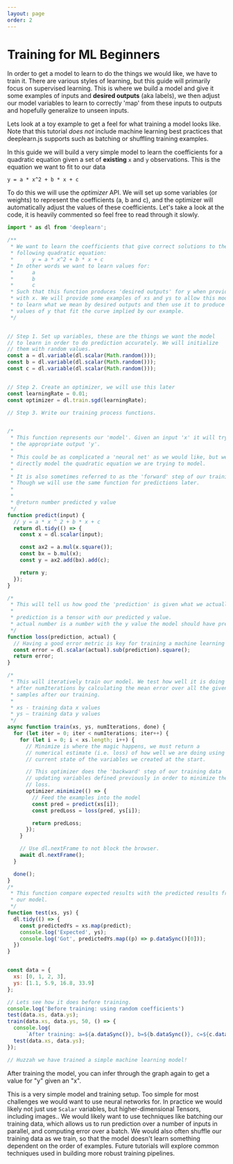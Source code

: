 ```yaml
---
layout: page
order: 2
---
```

# Training for ML Beginners

In order to get a model to learn to do the things we would like, we have to train it. There are various styles of learning, but this guide will primarily focus on supervised learning. This is where we build a model and give it some examples of inputs and __desired outputs__ (aka labels), we then adjust our model variables to learn to correctly 'map' from these inputs to outputs and hopefully generalize to unseen inputs.

Lets look at a toy example to get a feel for what training a model looks like. Note that this tutorial _does not_ include machine learning best practices that deeplearn.js supports such as batching or shuffling training examples.

In this guide we will build a very simple model to learn the coefficients for a quadratic equation given a set of **existing** `x` and `y` observations. This is the equation we want to fit to our data

```
y = a * x^2 + b * x + c
```

To do this we will use the *optimizer* API. We will set up some variables (or weights) to represent the coefficients (a, b and c), and the optimizer will automatically adjust the values of these coefficients. Let's take a look at the code, it is heavily commented so feel free to read through it slowly.

```js
import * as dl from 'deeplearn';

/**
 * We want to learn the coefficients that give correct solutions to the
 * following quadratic equation:
 *      y = a * x^2 + b * x + c
 * In other words we want to learn values for:
 *      a
 *      b
 *      c
 * Such that this function produces 'desired outputs' for y when provided
 * with x. We will provide some examples of xs and ys to allow this model
 * to learn what we mean by desired outputs and then use it to produce new
 * values of y that fit the curve implied by our example.
 */


// Step 1. Set up variables, these are the things we want the model
// to learn in order to do prediction accurately. We will initialize
// them with random values.
const a = dl.variable(dl.scalar(Math.random()));
const b = dl.variable(dl.scalar(Math.random()));
const c = dl.variable(dl.scalar(Math.random()));


// Step 2. Create an optimizer, we will use this later
const learningRate = 0.01;
const optimizer = dl.train.sgd(learningRate);

// Step 3. Write our training process functions.


/*
 * This function represents our 'model'. Given an input 'x' it will try and predict
 * the appropriate output 'y'.
 *
 * This could be as complicated a 'neural net' as we would like, but we can just
 * directly model the quadratic equation we are trying to model.
 *
 * It is also sometimes referred to as the 'forward' step of our training process.
 * Though we will use the same function for predictions later.
 *
 *
 * @return number predicted y value
 */
function predict(input) {
  // y = a * x ^ 2 + b * x + c
  return dl.tidy(() => {
    const x = dl.scalar(input);

    const ax2 = a.mul(x.square());
    const bx = b.mul(x);
    const y = ax2.add(bx).add(c);

    return y;
  });
}

/*
 * This will tell us how good the 'prediction' is given what we actually expected.
 *
 * prediction is a tensor with our predicted y value.
 * actual number is a number with the y value the model should have predicted.
 */
function loss(prediction, actual) {
  // Having a good error metric is key for training a machine learning model
  const error = dl.scalar(actual).sub(prediction).square();
  return error;
}

/*
 * This will iteratively train our model. We test how well it is doing
 * after numIterations by calculating the mean error over all the given
 * samples after our training.
 *
 * xs - training data x values
 * ys — training data y values
 */
async function train(xs, ys, numIterations, done) {
  for (let iter = 0; iter < numIterations; iter++) {
    for (let i = 0; i < xs.length; i++) {
      // Minimize is where the magic happens, we must return a
      // numerical estimate (i.e. loss) of how well we are doing using the
      // current state of the variables we created at the start.

      // This optimizer does the 'backward' step of our training data
      // updating variables defined previously in order to minimize the
      // loss.
      optimizer.minimize(() => {
        // Feed the examples into the model
        const pred = predict(xs[i]);
        const predLoss = loss(pred, ys[i]);

        return predLoss;
      });
    }

    // Use dl.nextFrame to not block the browser.
    await dl.nextFrame();
  }

  done();
}
/*
 * This function compare expected results with the predicted results from
 * our model.
 */
function test(xs, ys) {
  dl.tidy(() => {
    const predictedYs = xs.map(predict);
    console.log('Expected', ys);
    console.log('Got', predictedYs.map((p) => p.dataSync()[0]));
  })
}


const data = {
  xs: [0, 1, 2, 3],
  ys: [1.1, 5.9, 16.8, 33.9]
};

// Lets see how it does before training.
console.log('Before training: using random coefficients')
test(data.xs, data.ys);
train(data.xs, data.ys, 50, () => {
  console.log(
      `After training: a=${a.dataSync()}, b=${b.dataSync()}, c=${c.dataSync()}`)
  test(data.xs, data.ys);
});

// Huzzah we have trained a simple machine learning model!
```


After training the model, you can infer through the graph again to get a
value for "y" given an "x".

This is a very simple model and training setup. Too simple for most challenges we would want to use neural networks for. In practice we would likely not just use `Scalar` variables, but higher-dimensional Tensors, including images.. We would likely want to use techniques like batching our training data, which allows us to run prediction over a number of inputs in parallel, and computing error over a batch. We would also often shuffle our training data as we train, so that the model doesn't learn something dependent on the order of examples. Future tutorials will explore common techniques used in building more robust training pipelines.
